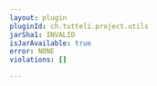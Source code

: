 ```yaml
---
layout: plugin
pluginId: ch.tutteli.project.utils
jarSha1: INVALID
isJarAvailable: true
error: NONE
violations: []

---
```

